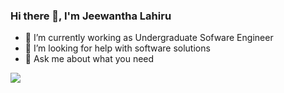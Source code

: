 ### Hi there 👋, I'm Jeewantha Lahiru

- 🔭 I’m currently working as Undergraduate Sofware Engineer
- 🤔 I’m looking for help with software solutions
- 💬 Ask me about what you need

<img src="https://github-readme-stats.vercel.app/api?username=JeewanthaLahiru&&show_icons=true&title_color=00cf29&icon_color=000000&text_color=000000&bg_color=ffffff"/>
